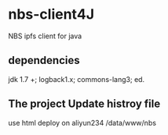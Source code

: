 # nbs-client4J
NBS ipfs client for java
## dependencies 
  jdk 1.7 +;
  logback1.x;
  commons-lang3;
  ed.
  
## The project Update histroy file
  use html deploy on aliyun234 /data/www/nbs
    
  

